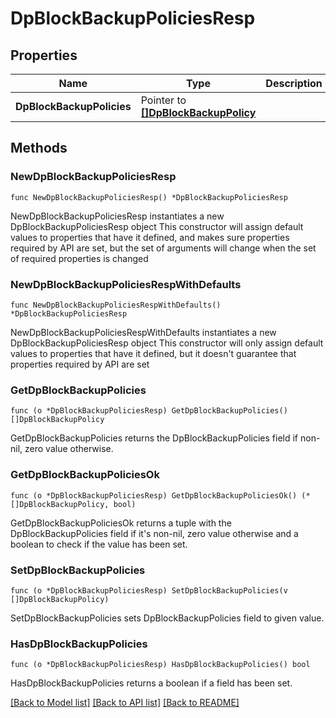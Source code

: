 # DpBlockBackupPoliciesResp

## Properties

Name | Type | Description | Notes
------------ | ------------- | ------------- | -------------
**DpBlockBackupPolicies** | Pointer to [**[]DpBlockBackupPolicy**](DpBlockBackupPolicy.md) |  | [optional] 

## Methods

### NewDpBlockBackupPoliciesResp

`func NewDpBlockBackupPoliciesResp() *DpBlockBackupPoliciesResp`

NewDpBlockBackupPoliciesResp instantiates a new DpBlockBackupPoliciesResp object
This constructor will assign default values to properties that have it defined,
and makes sure properties required by API are set, but the set of arguments
will change when the set of required properties is changed

### NewDpBlockBackupPoliciesRespWithDefaults

`func NewDpBlockBackupPoliciesRespWithDefaults() *DpBlockBackupPoliciesResp`

NewDpBlockBackupPoliciesRespWithDefaults instantiates a new DpBlockBackupPoliciesResp object
This constructor will only assign default values to properties that have it defined,
but it doesn't guarantee that properties required by API are set

### GetDpBlockBackupPolicies

`func (o *DpBlockBackupPoliciesResp) GetDpBlockBackupPolicies() []DpBlockBackupPolicy`

GetDpBlockBackupPolicies returns the DpBlockBackupPolicies field if non-nil, zero value otherwise.

### GetDpBlockBackupPoliciesOk

`func (o *DpBlockBackupPoliciesResp) GetDpBlockBackupPoliciesOk() (*[]DpBlockBackupPolicy, bool)`

GetDpBlockBackupPoliciesOk returns a tuple with the DpBlockBackupPolicies field if it's non-nil, zero value otherwise
and a boolean to check if the value has been set.

### SetDpBlockBackupPolicies

`func (o *DpBlockBackupPoliciesResp) SetDpBlockBackupPolicies(v []DpBlockBackupPolicy)`

SetDpBlockBackupPolicies sets DpBlockBackupPolicies field to given value.

### HasDpBlockBackupPolicies

`func (o *DpBlockBackupPoliciesResp) HasDpBlockBackupPolicies() bool`

HasDpBlockBackupPolicies returns a boolean if a field has been set.


[[Back to Model list]](../README.md#documentation-for-models) [[Back to API list]](../README.md#documentation-for-api-endpoints) [[Back to README]](../README.md)


